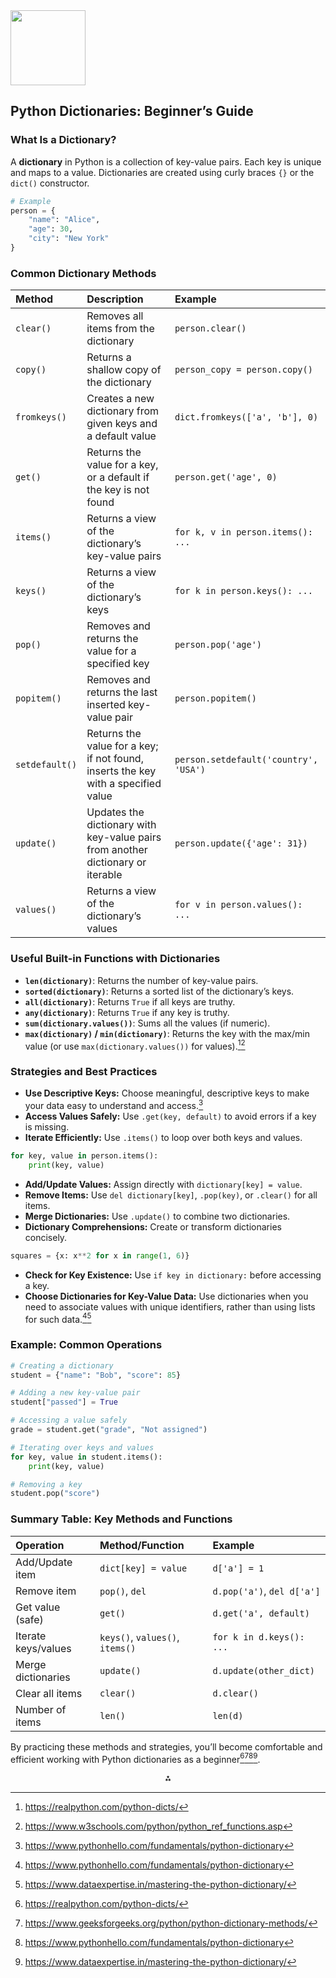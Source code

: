 <img src="https://r2cdn.perplexity.ai/pplx-full-logo-primary-dark%402x.png" class="logo" width="120"/>

## Python Dictionaries: Beginner’s Guide

### What Is a Dictionary?

A **dictionary** in Python is a collection of key-value pairs. Each key is unique and maps to a value. Dictionaries are created using curly braces `{}` or the `dict()` constructor.

```python
# Example
person = {
    "name": "Alice",
    "age": 30,
    "city": "New York"
}
```


### Common Dictionary Methods

| Method | Description | Example |
| :-- | :-- | :-- |
| `clear()` | Removes all items from the dictionary | `person.clear()` |
| `copy()` | Returns a shallow copy of the dictionary | `person_copy = person.copy()` |
| `fromkeys()` | Creates a new dictionary from given keys and a default value | `dict.fromkeys(['a', 'b'], 0)` |
| `get()` | Returns the value for a key, or a default if the key is not found | `person.get('age', 0)` |
| `items()` | Returns a view of the dictionary’s key-value pairs | `for k, v in person.items(): ...` |
| `keys()` | Returns a view of the dictionary’s keys | `for k in person.keys(): ...` |
| `pop()` | Removes and returns the value for a specified key | `person.pop('age')` |
| `popitem()` | Removes and returns the last inserted key-value pair | `person.popitem()` |
| `setdefault()` | Returns the value for a key; if not found, inserts the key with a specified value | `person.setdefault('country', 'USA')` |
| `update()` | Updates the dictionary with key-value pairs from another dictionary or iterable | `person.update({'age': 31})` |
| `values()` | Returns a view of the dictionary’s values | `for v in person.values(): ...` |

### Useful Built-in Functions with Dictionaries

- **`len(dictionary)`**: Returns the number of key-value pairs.
- **`sorted(dictionary)`**: Returns a sorted list of the dictionary’s keys.
- **`all(dictionary)`**: Returns `True` if all keys are truthy.
- **`any(dictionary)`**: Returns `True` if any key is truthy.
- **`sum(dictionary.values())`**: Sums all the values (if numeric).
- **`max(dictionary)` / `min(dictionary)`**: Returns the key with the max/min value (or use `max(dictionary.values())` for values).[^1_3][^1_4]


### Strategies and Best Practices

- **Use Descriptive Keys:** Choose meaningful, descriptive keys to make your data easy to understand and access.[^1_5]
- **Access Values Safely:** Use `.get(key, default)` to avoid errors if a key is missing.
- **Iterate Efficiently:** Use `.items()` to loop over both keys and values.

```python
for key, value in person.items():
    print(key, value)
```

- **Add/Update Values:** Assign directly with `dictionary[key] = value`.
- **Remove Items:** Use `del dictionary[key]`, `.pop(key)`, or `.clear()` for all items.
- **Merge Dictionaries:** Use `.update()` to combine two dictionaries.
- **Dictionary Comprehensions:** Create or transform dictionaries concisely.

```python
squares = {x: x**2 for x in range(1, 6)}
```

- **Check for Key Existence:** Use `if key in dictionary:` before accessing a key.
- **Choose Dictionaries for Key-Value Data:** Use dictionaries when you need to associate values with unique identifiers, rather than using lists for such data.[^1_5][^1_2]


### Example: Common Operations

```python
# Creating a dictionary
student = {"name": "Bob", "score": 85}

# Adding a new key-value pair
student["passed"] = True

# Accessing a value safely
grade = student.get("grade", "Not assigned")

# Iterating over keys and values
for key, value in student.items():
    print(key, value)

# Removing a key
student.pop("score")
```


### Summary Table: Key Methods and Functions

| Operation | Method/Function | Example |
| :-- | :-- | :-- |
| Add/Update item | `dict[key] = value` | `d['a'] = 1` |
| Remove item | `pop()`, `del` | `d.pop('a')`, `del d['a']` |
| Get value (safe) | `get()` | `d.get('a', default)` |
| Iterate keys/values | `keys()`, `values()`, `items()` | `for k in d.keys(): ...` |
| Merge dictionaries | `update()` | `d.update(other_dict)` |
| Clear all items | `clear()` | `d.clear()` |
| Number of items | `len()` | `len(d)` |

By practicing these methods and strategies, you’ll become comfortable and efficient working with Python dictionaries as a beginner[^1_3][^1_1][^1_5][^1_2].

<div style="text-align: center">⁂</div>

[^1_1]: https://www.geeksforgeeks.org/python/python-dictionary-methods/

[^1_2]: https://www.dataexpertise.in/mastering-the-python-dictionary/

[^1_3]: https://realpython.com/python-dicts/

[^1_4]: https://www.w3schools.com/python/python_ref_functions.asp

[^1_5]: https://www.pythonhello.com/fundamentals/python-dictionary

[^1_6]: https://glinteco.com/en/post/python-dictionary-tips-tricks-and-best-practices/

[^1_7]: https://docs.python.org/3/library/functions.html

[^1_8]: https://towardsdatascience.com/5-advanced-tips-on-python-dicts-and-sets-6ac1685c42b8/

[^1_9]: https://docs.python.org/3/tutorial/datastructures.html

[^1_10]: https://www.programiz.com/python-programming/methods/dictionary

[^1_11]: https://www.codecademy.com/learn/dscp-python-fundamentals/modules/dscp-python-dictionaries/cheatsheet

[^1_12]: https://www.w3schools.com/python/python_dictionaries.asp

[^1_13]: https://mimo.org/glossary/python/dictionary-dict-function

[^1_14]: https://www.udacity.com/blog/2020/12/how-to-work-with-python-dictionaries.html

[^1_15]: https://www.programiz.com/python-programming/dictionary

[^1_16]: https://www.tutorialsteacher.com/python/dictionary-methods

[^1_17]: https://stackoverflow.com/questions/59125751/struggling-with-dictionaries

[^1_18]: https://www.dataquest.io/blog/python-dictionaries/

[^1_19]: https://docs.python.org/2/library/functions.html?highlight=decorator

[^1_20]: https://python.plainenglish.io/optimizing-python-dictionaries-a-comprehensive-guide-f9b04063467a?gi=48bbaa7a804e

[^1_21]: https://www.youtube.com/watch?v=daefaLgNkw0

[^1_22]: https://diveintopython.org/functions/built-in/dict

[^1_23]: https://www.theknowledgeacademy.com/blog/python-dictionary/

[^1_24]: https://stackoverflow.com/questions/9142050/what-is-the-python-best-practice-concerning-dicts-vs-objects-for-simple-key-valu

[^1_25]: https://www.reddit.com/r/pythontips/comments/113z0x3/beginner_tip_use_dictionary_get_method_to_improve/

[^1_26]: https://www.kdnuggets.com/the-right-way-to-access-dictionaries-in-python

[^1_27]: https://code-specialist.com/dictionary-tricks-python

[^1_28]: https://www.reddit.com/r/learnpython/comments/m5zbst/how_to_use_python_dictionaries_efficiently/

[^1_29]: https://www.geeksforgeeks.org/python/python-dictionary/

[^1_30]: https://learnpython.com/blog/python-dictionary-exercises/

[^1_31]: https://www.linkedin.com/pulse/dictionaries-python-complete-beginners-guide-priyanka-yadav-0jxkc

